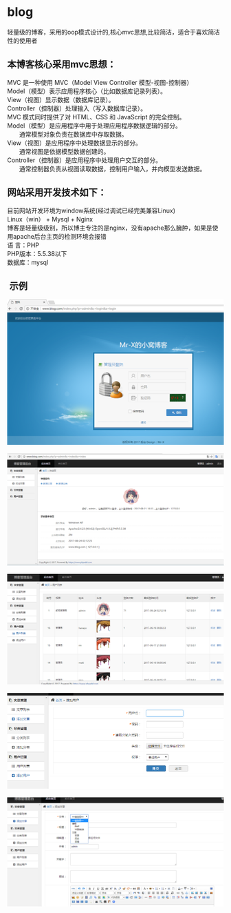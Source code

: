 # blog
轻量级的博客，采用的oop模式设计的,核心mvc思想,比较简洁，适合于喜欢简洁性的使用者<br />

## 本博客核心采用mvc思想：<br />
MVC 是一种使用 MVC（Model View Controller 模型-视图-控制器） <br />
Model（模型）表示应用程序核心（比如数据库记录列表）。<br />
View（视图）显示数据（数据库记录）。<br />
Controller（控制器）处理输入（写入数据库记录）。<br />
MVC 模式同时提供了对 HTML、CSS 和 JavaScript 的完全控制。<br />
Model（模型）是应用程序中用于处理应用程序数据逻辑的部分。<br />
　　通常模型对象负责在数据库中存取数据。<br />
View（视图）是应用程序中处理数据显示的部分。<br />
　　通常视图是依据模型数据创建的。<br />
Controller（控制器）是应用程序中处理用户交互的部分。<br />
　　通常控制器负责从视图读取数据，控制用户输入，并向模型发送数据。<br />

## 网站采用开发技术如下：<br />
目前网站开发环境为window系统(经过调试已经完美兼容Linux)<br />
Linux（win） + Mysql + Nginx<br />
博客是轻量级级别，所以博主专注的是nginx，没有apache那么臃肿，如果是使用apache后台主页的检测环境会报错<br />
语 言：PHP<br />
PHP版本：5.5.38以下 <br />
数据库：mysql<br />
##  示例
![](https://github.com/phpadd/blog/blob/master/img/1.png)  
![](https://github.com/phpadd/blog/blob/master/img/2.png)  
![](https://github.com/phpadd/blog/blob/master/img/3.png)  
![](https://github.com/phpadd/blog/blob/master/img/4.png)  
![](https://github.com/phpadd/blog/blob/master/img/5.png)  

